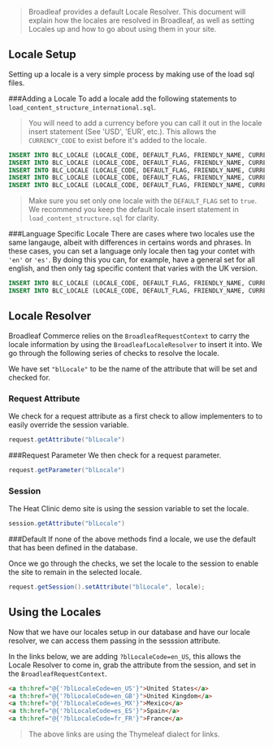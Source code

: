 > Broadleaf provides a default Locale Resolver. This document will explain how the locales are resolved in Broadleaf, as well as setting Locales up and how to go about using them in your site.

## <a name="wiki-locale-setup" />Locale Setup
Setting up a locale is a very simple process by making use of the load sql files.


###Adding a Locale
To add a locale add the following statements to `load_content_structure_international.sql`. 

> You will need to add a currency before you can call it out in the locale insert statement (See 'USD', 'EUR', etc.). This allows the ```CURRENCY_CODE``` to exist before it's added to the locale.

```sql
INSERT INTO BLC_LOCALE (LOCALE_CODE, DEFAULT_FLAG, FRIENDLY_NAME, CURRENCY_CODE) VALUES ('en_US', TRUE, 'English', 'USD');
INSERT INTO BLC_LOCALE (LOCALE_CODE, DEFAULT_FLAG, FRIENDLY_NAME, CURRENCY_CODE) VALUES ('en_GB', FALSE,'English (United Kingdom)', 'GBP');
INSERT INTO BLC_LOCALE (LOCALE_CODE, DEFAULT_FLAG, FRIENDLY_NAME, CURRENCY_CODE) VALUES ('es_MX', FALSE, 'Spanish (Mexico)', 'MXN');
INSERT INTO BLC_LOCALE (LOCALE_CODE, DEFAULT_FLAG, FRIENDLY_NAME, CURRENCY_CODE) VALUES ('es_ES', FALSE, 'Spanish (Spain)', 'EUR');
INSERT INTO BLC_LOCALE (LOCALE_CODE, DEFAULT_FLAG, FRIENDLY_NAME, CURRENCY_CODE) VALUES ('fr_FR', FALSE,'French (France)', 'EUR');
```

> Make sure you set only one locale with the ```DEFAULT_FLAG``` set to ```true```. We recommend you keep the default locale insert statement in ```load_content_structure.sql``` for clarity.

###Language Specific Locale
There are cases where two locales use the same langauge, albeit with differences in certains words and phrases. In these cases, you can set a language only locale then tag your contet with ```'en'``` or ```'es'```. By doing this you can, for example, have a general set for all english, and then only tag specific content that varies with the UK version.

```sql
INSERT INTO BLC_LOCALE (LOCALE_CODE, DEFAULT_FLAG, FRIENDLY_NAME, CURRENCY_CODE) VALUES ('en', FALSE, 'English', 'USD');
INSERT INTO BLC_LOCALE (LOCALE_CODE, DEFAULT_FLAG, FRIENDLY_NAME, CURRENCY_CODE) VALUES ('es', FALSE, 'Spanish', 'EUR');
```

## <a name="wiki-locale-resolver" />Locale Resolver 
Broadleaf Commerce relies on the ```BroadleafRequestContext``` to carry the locale information by using the ```BroadleafLocaleResolver``` to insert it into. We go through the following series of checks to resolve the locale.

We have set ```"blLocale"``` to be the name of the attribute that will be set and checked for.

### Request Attribute
We check for a request attribute as a first check to allow implementers to to easily override the session variable.

```java
request.getAttribute("blLocale")
```

###Request Parameter
We then check for a request parameter.

```java
request.getParameter("blLocale")
```

### Session
The Heat Clinic demo site is using the session variable to set the locale.

```java
session.getAttribute("blLocale")
```

###Default
If none of the above methods find a locale, we use the default that has been defined in the database.

Once we go through the checks, we set the locale to the session to enable the site to remain in the selected locale.

```java
request.getSession().setAttribute("blLocale", locale);
```

## <a name="wiki-locales" />Using the Locales  

Now that we have our locales setup in our database and have our locale resolver, we can access them passing in the sesssion attribute.

In the links below, we are adding ```?blLocaleCode=en_US```, this allows the Locale Resolver to come in, grab the attribute from the session, and set in the ```BroadleafRequestContext```.


```html
<a th:href="@{'?blLocaleCode=en_US'}">United States</a>
<a th:href="@{'?blLocaleCode=en_GB'}">United Kingdom</a>
<a th:href="@{'?blLocaleCode=es_MX'}">Mexico</a>
<a th:href="@{'?blLocaleCode=es_ES'}">Spain</a>
<a th:href="@{'?blLocaleCode=fr_FR'}">France</a>
```
> The above links are using the Thymeleaf dialect for links.
